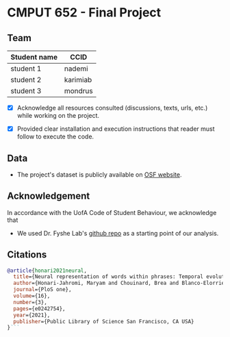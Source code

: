 # CMPUT 652 - Final Project

## Team
|Student name| CCID |
|------------|------|
|student 1   |nademi|
|student 2   |karimiab|
|student 3   |mondrus|


- [x] Acknowledge all resources consulted (discussions, texts, urls, etc.) while working on the project.
- [x] Provided clear installation and execution instructions that reader must follow to execute the code.


## Data
- The project's dataset is publicly available on [OSF website](https://osf.io/p7gc6/).

## Acknowledgement 
In accordance with the UofA Code of Student Behaviour, we acknowledge that  

- We used Dr. Fyshe Lab's [github repo](https://github.com/fyshelab/NeuralPhraseComposition) as a starting point of our analysis.

## Citations

```bib
@article{honari2021neural,
  title={Neural representation of words within phrases: Temporal evolution of color-adjectives and object-nouns during simple composition},
  author={Honari-Jahromi, Maryam and Chouinard, Brea and Blanco-Elorrieta, Esti and Pylkk{\"a}nen, Liina and Fyshe, Alona},
  journal={PloS one},
  volume={16},
  number={3},
  pages={e0242754},
  year={2021},
  publisher={Public Library of Science San Francisco, CA USA}
}```
